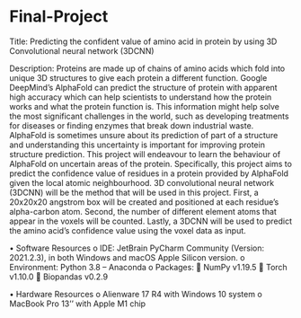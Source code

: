 # Final-Project
Title:
Predicting the confident value of amino acid in protein by using 3D Convolutional neural network (3DCNN)

Description:
Proteins are made up of chains of amino acids which fold into unique 3D structures to give each
protein a different function. Google DeepMind’s AlphaFold can predict the structure of protein with
apparent high accuracy which can help scientists to understand how the protein works and what the
protein function is. This information might help solve the most significant challenges in the world,
such as developing treatments for diseases or finding enzymes that break down industrial waste.
AlphaFold is sometimes unsure about its prediction of part of a structure and understanding this uncertainty
is important for improving protein structure prediction. This project will endeavour to learn the behaviour
of AlphaFold on uncertain areas of the protein. Specifically, this project aims to predict the confidence value
of residues in a protein provided by AlphaFold given the local atomic neighbourhood. 3D convolutional neural network (3DCNN)
will be the method that will be used in this project. First, a 20x20x20 angstrom box will be created and
positioned at each residue’s alpha-carbon atom. Second, the number of different element atoms that appear
in the voxels will be counted. Lastly, a 3DCNN will be used to predict the amino acid’s confidence value using the voxel data as input.

•	Software Resources
o	IDE: JetBrain PyCharm Community (Version: 2021.2.3), in both Windows and macOS Apple Silicon version.
o	Environment: Python 3.8 – Anaconda
o	Packages:
	NumPy v1.19.5
	Torch v1.10.0
	Biopandas v0.2.9

•	Hardware Resources
o	Alienware 17 R4 with Windows 10 system
o	MacBook Pro 13’’ with Apple M1 chip
